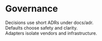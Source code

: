 # Governance

Decisions use short ADRs under docs/adr.  
Defaults choose safety and clarity.  
Adapters isolate vendors and infrastructure.

